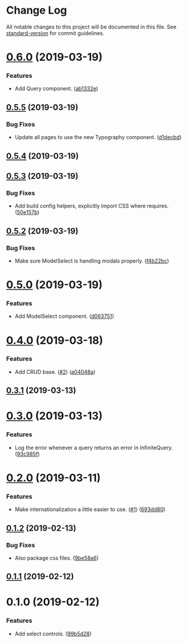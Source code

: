 # Change Log

All notable changes to this project will be documented in this file. See [standard-version](https://github.com/conventional-changelog/standard-version) for commit guidelines.

<a name="0.6.0"></a>
# [0.6.0](https://github.com/sammarks/antd-addons/compare/v0.5.5...v0.6.0) (2019-03-19)


### Features

* Add Query component. ([ab1332e](https://github.com/sammarks/antd-addons/commit/ab1332e))



<a name="0.5.5"></a>
## [0.5.5](https://github.com/sammarks/antd-addons/compare/v0.5.4...v0.5.5) (2019-03-19)


### Bug Fixes

* Update all pages to use the new Typography component. ([d1decbd](https://github.com/sammarks/antd-addons/commit/d1decbd))



<a name="0.5.4"></a>
## [0.5.4](https://github.com/sammarks/antd-addons/compare/v0.5.3...v0.5.4) (2019-03-19)



<a name="0.5.3"></a>
## [0.5.3](https://github.com/sammarks/antd-addons/compare/v0.5.2...v0.5.3) (2019-03-19)


### Bug Fixes

* Add build config helpers, explicitly import CSS where requires. ([50e157b](https://github.com/sammarks/antd-addons/commit/50e157b))



<a name="0.5.2"></a>
## [0.5.2](https://github.com/sammarks/antd-addons/compare/v0.5.0...v0.5.2) (2019-03-19)


### Bug Fixes

* Make sure ModelSelect is handling modals properly. ([f4b22bc](https://github.com/sammarks/antd-addons/commit/f4b22bc))



<a name="0.5.0"></a>
# [0.5.0](https://github.com/sammarks/antd-addons/compare/v0.4.0...v0.5.0) (2019-03-19)


### Features

* Add ModelSelect component. ([d063751](https://github.com/sammarks/antd-addons/commit/d063751))



<a name="0.4.0"></a>
# [0.4.0](https://github.com/sammarks/antd-addons/compare/v0.3.1...v0.4.0) (2019-03-18)


### Features

* Add CRUD base. ([#2](https://github.com/sammarks/antd-addons/issues/2)) ([a04048a](https://github.com/sammarks/antd-addons/commit/a04048a))



<a name="0.3.1"></a>
## [0.3.1](https://github.com/sammarks/antd-addons/compare/v0.3.0...v0.3.1) (2019-03-13)



<a name="0.3.0"></a>
# [0.3.0](https://github.com/sammarks/antd-addons/compare/v0.2.0...v0.3.0) (2019-03-13)


### Features

* Log the error whenever a query returns an error in InfiniteQuery. ([93c985f](https://github.com/sammarks/antd-addons/commit/93c985f))



<a name="0.2.0"></a>
# [0.2.0](https://github.com/sammarks/antd-addons/compare/v0.1.2...v0.2.0) (2019-03-11)


### Features

* Make internationalization a little easier to use. ([#1](https://github.com/sammarks/antd-addons/issues/1)) ([693dd80](https://github.com/sammarks/antd-addons/commit/693dd80))



<a name="0.1.2"></a>
## [0.1.2](https://github.com/sammarks/antd-addons/compare/v0.1.1...v0.1.2) (2019-02-13)


### Bug Fixes

* Also package css files. ([9be58a6](https://github.com/sammarks/antd-addons/commit/9be58a6))



<a name="0.1.1"></a>
## [0.1.1](https://github.com/sammarks/antd-addons/compare/v0.1.0...v0.1.1) (2019-02-12)



<a name="0.1.0"></a>
# 0.1.0 (2019-02-12)


### Features

* Add select controls. ([99b5d28](https://github.com/sammarks/antd-addons/commit/99b5d28))
